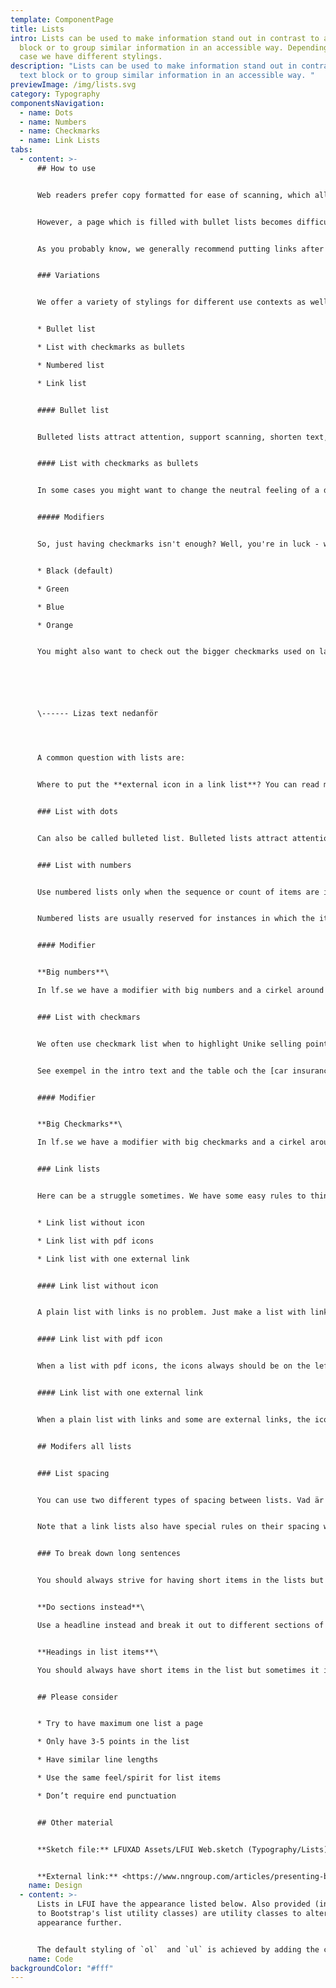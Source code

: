 ```yaml
---
template: ComponentPage
title: Lists
intro: Lists can be used to make information stand out in contrast to a text
  block or to group similar information in an accessible way. Depending on use
  case we have different stylings.
description: "Lists can be used to make information stand out in contrast to a
  text block or to group similar information in an accessible way. "
previewImage: /img/lists.svg
category: Typography
componentsNavigation:
  - name: Dots
  - name: Numbers
  - name: Checkmarks
  - name: Link Lists
tabs:
  - content: >-
      ## How to use


      Web readers prefer copy formatted for ease of scanning, which allows them to easily skip through chunks of text to get to areas of interest. List elements helps to break up large blocks of text, make complex articles and product information easier to grasp, and make key information stand out. 


      However, a page which is filled with bullet lists becomes difficult to read as well. For that reason we recommend that you only use one bullet list per page, and a have a rule of no more than one bullet list per section. For optimal reading experience, a bullet list should contain 3-5 items.


      As you probably know, we generally recommend putting links after a text block (otherwise, [read this section](body-text#links-in-body-text)). However, when it comes to a list that would actually make it more difficult to identify what the link relates to. Thus, we recommend to phrase the list item in such a way that the link naturally can be placed at the end of the text but still inline with the text *(if you want to put one link to summarise the whole list, the normal recommendation of putting the link after the the textblock applies).*


      ### Variations


      We offer a variety of stylings for different use contexts as well as specific way of handling lists which only include links:


      * Bullet list

      * List with checkmarks as bullets

      * Numbered list

      * Link list


      #### Bullet list


      Bulleted lists attract attention, support scanning, shorten text, and reveal the relationship of items. Our bullet list are a styling of the standard html-tag <ul>. The first level is a red and filled circle, the second is red and outlined whereas the third is square and blue. In customer facing lists you should never go as the third level.


      #### List with checkmarks as bullets


      In some cases you might want to change the neutral feeling of a dot/circle to a more positively loaded bullet - in that case we have just the thing for you! Checkmarks as bullets. Just beware - they do not have any sublevels designed and just use the sublevels of a standard bullet list.


      ##### Modifiers


      So, just having checkmarks isn't enough? Well, you're in luck - we offer them in four colours:


      * Black (default)

      * Green

      * Blue

      * Orange


      You might also want to check out the bigger checkmarks used on lansfarsakringar.se if that's where your bullet list is going to be displayed. These bigger checkmarks have a circle around them, and a recommended for 2-4 items. They are however not a part of LFUI, and specific to lansforsakringar.se. Here is a link to a page with an example for your:






      \------ Lizas text nedanför




      A common question with lists are:


      Where to put the **external icon in a link list**? You can read more about that in the specifik link list part below.


      ### List with dots


      Can also be called bulleted list. Bulleted lists attract attention, support scanning, shorten text, and reveal the relationship of items. 


      ### List with numbers


      Use numbered lists only when the sequence or count of items are important.


      Numbered lists are usually reserved for instances in which the items must occur in a specific order, such as steps in a procedure, or when keeping count is important, such as a top 10 list.


      #### Modifier


      **Big numbers**\

      In lf.se we have a modifier with big numbers and a cirkel around for a better visual popout effect. These lists we recommend to have 2-4 list items.


      ### List with checkmars


      We often use checkmark list when to highlight Unike selling points (USP) or when to compare different levels of products such as the care insurance different parts. 


      See exempel in the intro text and the table och the [car insurance product page](https://www.lansforsakringar.se/privat/forsakring/bilforsakring/).


      #### Modifier


      **Big Checkmarks**\

      In lf.se we have a modifier with big checkmarks and a cirkel around for a better visual popout effect. These lists we recommend to have 2-4 list items.


      ### Link lists


      Here can be a struggle sometimes. We have some easy rules to think about. 


      * Link list without icon

      * Link list with pdf icons

      * Link list with one external link


      #### Link list without icon


      A plain list with links is no problem. Just make a list with linkes and thats that.


      #### Link list with pdf icon


      When a list with pdf icons, the icons always should be on the left side. 


      #### Link list with one external link


      When a plain list with links and some are external links, the icon can be to the right. 


      ## Modifers all lists


      ### List spacing


      You can use two different types of spacing between lists. Vad är det för regler när de olika ska användas? //Lägg till


      Note that a link lists also have special rules on their spacing when placed vertically.


      ### To break down long sentences


      You should always strive for having short items in the lists but sometimes it is harder to do. Here are some help. 


      **Do sections instead**\

      Use a headline instead and break it out to different sections of text, it makes the readers identify the main points of each section and easier to grasp. To highlight and simulate dots you can always make a small graphical element to the right of the textarea.


      **Headings in list items**\

      You should always have short items in the list but sometimes it is harder to do. Make a headline short and pop out with bold text then make a new row in the dot item and put the longer sentence under. 


      ## Please consider


      * Try to have maximum one list a page

      * Only have 3-5 points in the list

      * Have similar line lengths

      * Use the same feel/spirit for list items

      * Don’t require end punctuation


      ## Other material


      **Sketch file:** LFUXAD Assets/LFUI Web.sketch (Typography/Lists)


      **External link:** <https://www.nngroup.com/articles/presenting-bulleted-lists/>
    name: Design
  - content: >-
      Lists in LFUI have the appearance listed below. Also provided (in addition
      to Bootstrap's list utility classes) are utility classes to alter the list
      appearance further.


      The default styling of `ol`  and `ul` is achieved by adding the corresponding class to the element at hand. This means if you're building an ul, also append the `ul` class to that element (and vice versa in the `ol` case).
    name: Code
backgroundColor: "#fff"
---
```

